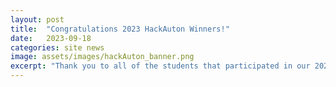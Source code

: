 ```yaml
---
layout: post
title:  "Congratulations 2023 HackAuton Winners!"
date:   2023-09-18
categories: site news
image: assets/images/hackAuton_banner.png
excerpt: "Thank you to all of the students that participated in our 2023 HackAuton! We saw many clever ideas and unique methods that help push the boundaries of leveraging artificial intelligence in many application areas. Check out the event's dedicated Github page [here](https://github.com/autonlab/2023.hackAuton) and see the list of winning teams [here](http://autonlab.org/hackAuton/winners/)!"
---
```

